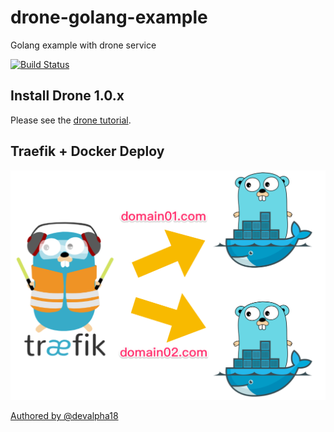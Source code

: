 # drone-golang-example

Golang example with drone service

[![Build Status](https://cloud.drone.io/api/badges/go-training/drone-golang-example/status.svg)](https://cloud.drone.io/go-training/drone-golang-example)

## Install Drone 1.0.x

Please see the [drone tutorial](https://github.com/go-training/drone-tutorial).

## Traefik + Docker Deploy

<img src="screenshots/traefik+docker+golang.png" />

[Authored by @devalpha18](https://github.com/devalpha18)

